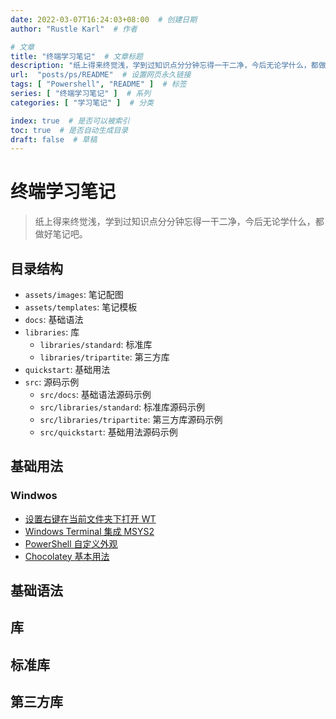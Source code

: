 ```yaml
---
date: 2022-03-07T16:24:03+08:00  # 创建日期
author: "Rustle Karl"  # 作者

# 文章
title: "终端学习笔记"  # 文章标题
description: "纸上得来终觉浅，学到过知识点分分钟忘得一干二净，今后无论学什么，都做好笔记吧。"
url:  "posts/ps/README"  # 设置网页永久链接
tags: [ "Powershell", "README" ]  # 标签
series: [ "终端学习笔记" ]  # 系列
categories: [ "学习笔记" ]  # 分类

index: true  # 是否可以被索引
toc: true  # 是否自动生成目录
draft: false  # 草稿
---
```


# 终端学习笔记

> 纸上得来终觉浅，学到过知识点分分钟忘得一干二净，今后无论学什么，都做好笔记吧。

## 目录结构

- `assets/images`: 笔记配图
- `assets/templates`: 笔记模板
- `docs`: 基础语法
- `libraries`: 库
  - `libraries/standard`: 标准库
  - `libraries/tripartite`: 第三方库
- `quickstart`: 基础用法
- `src`: 源码示例
  - `src/docs`: 基础语法源码示例
  - `src/libraries/standard`: 标准库源码示例
  - `src/libraries/tripartite`: 第三方库源码示例
  - `src/quickstart`: 基础用法源码示例

## 基础用法

### Windwos

- [设置右键在当前文件夹下打开 WT](reg/README.md)
- [Windows Terminal 集成 MSYS2](doc/msys2.md)
- [PowerShell 自定义外观](doc/powershell.md)
- [Chocolatey 基本用法](libraries/standard/choco.md)

## 基础语法

## 库

## 标准库

## 第三方库
